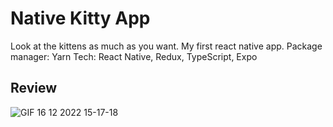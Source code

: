# Native Kitty App

Look at the kittens as much as you want. 
My first react native app.
Package manager: Yarn
Tech: React Native, Redux, TypeScript, Expo

## Review

![GIF 16 12 2022 15-17-18](https://user-images.githubusercontent.com/107535358/208076690-f6e2e8c0-0caa-403d-9612-7349f235d754.gif)

